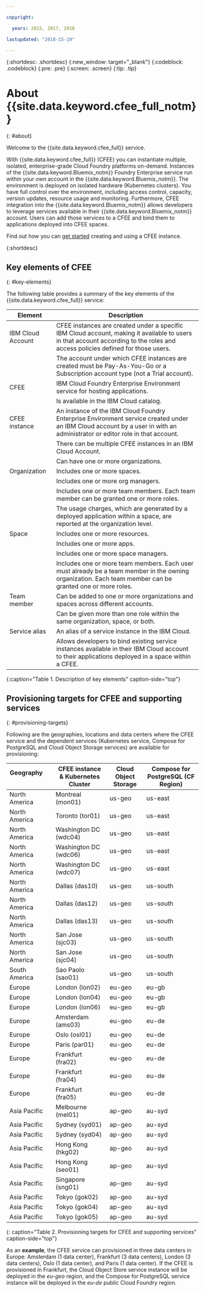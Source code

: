 ```yaml
---

copyright:

  years: 2015, 2017, 2018

lastupdated: "2018-15-10"

---
```


{:shortdesc: .shortdesc}
{:new_window: target="_blank"}
{:codeblock: .codeblock}
{:pre: .pre}
{:screen: .screen}
{:tip: .tip}

# About {{site.data.keyword.cfee_full_notm}}
{: #about}

Welcome to the {{site.data.keyword.cfee_full}} service.

With {{site.data.keyword.cfee_full}} (CFEE) you can instantiate multiple, isolated, enterprise-grade Cloud Foundry platforms on-demand. Instances of the {{site.data.keyword.Bluemix_notm}} Foundry Enterprise service run within your own account in the {{site.data.keyword.Bluemix_notm}}. The environment is deployed on isolated hardware (Kubernetes clusters). You have full control over the environment, including access control, capacity, version updates, resource usage and monitoring. Furthermore, CFEE integration into the {{site.data.keyword.Bluemix_notm}} allows developers to leverage services available in their {{site.data.keyword.Bluemix_notm}} account.  Users can add those services to a CFEE and bind them to applications deployed into CFEE spaces.

Find out how you can [get started](https://console.bluemix.net/docs/cloud-foundry/getting-started.html#getting-started) creating and using a CFEE instance.

{:shortdesc}

## Key elements of CFEE
{: #key-elements}

The following table provides a summary of the key elements of the {{site.data.keyword.cfee_full}} service:

| Element   | Description |
|-----------|---------------|
| IBM Cloud Account | CFEE instances are created under a specific IBM Cloud account, making it available to users in that account according to the roles and access policies defined for those users. |
|| The account under which CFEE instances are created must be Pay-As-You-Go or a Subscription account type (not a Trial account).  |
| CFEE | IBM Cloud Foundry Enterprise Environment service for hosting applications. |
|| Is available in the IBM Cloud catalog. |
| CFEE instance | An instance of the IBM Cloud Foundry Enterprise Environment service created under an IBM Cloud account by a user in with an administrator or editor role in that account. |
|| There can be multiple CFEE instances in an IBM Cloud Account. |
|| Can have one or more organizations. |
| Organization | Includes one or more spaces. |
|| Includes one or more org managers. |
|| Includes one or more team members. Each team member can be granted one or more roles. |
|| The usage charges, which are generated by a deployed application within a space, are reported at the organization level. |
| Space | Includes one or more resources. |
|| Includes one or more apps. |
|| Includes one or more space managers. |
|| Includes one or more team members. Each user must already be a team member in the owning organization. Each team member can be granted one or more roles. |
| Team member | Can be added to one or more organizations and spaces across different accounts. |
|| Can be given more than one role within the same organization, space, or both. |
| Service alias | An alias of a service instance in the IBM Cloud. |
|| Allows developers to bind existing service instances available in their IBM Cloud account to their applications deployed in a space within a CFEE.|
{:caption="Table 1. Description of key elements" caption-side="top"}

## Provisioning targets for CFEE and supporting services
{: #provisioning-targets}

Following are the geographies, locations and data centers where the CFEE service and the dependent services (Kubernetes service, Compose for PostgreSQL and Cloud Object Storage services) are available for provisioning:

|  **Geography** &nbsp; &nbsp; &nbsp; &nbsp; &nbsp; &nbsp; &nbsp; &nbsp; &nbsp; &nbsp; &nbsp; &nbsp;| **CFEE instance & Kubernetes Cluster** | **Cloud Object Storage** | **Compose for PostgreSQL (CF Region)** |
|----------------------------------------|-------------------|-------------------|-------------------|
|North America | Montreal (mon01) | us-geo | us-east |
|North America | Toronto (tor01) | us-geo| us-east |
|North America | Washington DC (wdc04) | us-geo | us-east |
|North America | Washington DC (wdc06) | us-geo | us-east | 
|North America | Washington DC (wdc07) | us-geo | us-east |
|North America | Dallas (das10) | us-geo | us-south |
|North America | Dallas (das12) | us-geo | us-south |
|North America | Dallas (das13) | us-geo |us-south |
|North America | San Jose (sjc03) | us-geo | us-south |
|North America | San Jose (sjc04) | us-geo | us-south |
|South America &nbsp; &nbsp;| Sao Paolo (sao01) |  us-geo | us-south |
|Europe | London (lon02) | eu-geo | eu-gb |
|Europe | London (lon04) | eu-geo | eu-gb |
|Europe | London (lon06) | eu-geo | eu-gb | 
|Europe | Amsterdam (ams03) | eu-geo | eu-de |
|Europe | Oslo (osl01) |eu-geo | eu-de | 
|Europe | Paris (par01) | eu-geo | eu-de |
|Europe | Frankfurt (fra02) | eu-geo | eu-de |
|Europe | Frankfurt (fra04) | eu-geo | eu-de | 
|Europe | Frankfurt (fra05) |  eu-geo | eu-de |
|Asia Pacific | Melbourne (mel01) | ap-geo | au-syd |
|Asia Pacific | Sydney (syd01) | ap-geo | au-syd |
|Asia Pacific | Sydney (syd04) | ap-geo | au-syd | 
|Asia Pacific | Hong Kong (hkg02) | ap-geo | au-syd |
|Asia Pacific | Hong Kong (seo01) | ap-geo | au-syd |
|Asia Pacific | Singapore (sng01) | ap-geo | au-syd |
|Asia Pacific | Tokyo (gok02) | ap-geo | au-syd |
|Asia Pacific | Tokyo (gok04) | ap-geo | au-syd |
|Asia Pacific | Tokyo (gok05) | ap-geo | au-syd |
{: caption="Table 2. Provisioning targets for CFEE and supporting services" caption-side="top"}

As an **example**, the CFEE service can provisioned in three data centers in Europe: Amsterdam (1 data center), Frankfurt (3 data centers), London (3 data centers), Oslo (1 data center), and Paris (1 data center). If the CFEE is provisioned in Frankfurt, the Cloud Object Store service instance will be deployed in the _eu-geo_ region, and the Compose for PostgreSQL service instance will be deployed in the _eu-de_ public Cloud Foundry region.
